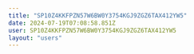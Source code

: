 ```yaml
---
title: "SP10Z4KKFPZN57W6BW0Y3754KGJ9ZGZ6TAX412YW5"
date: 2024-07-19T07:08:58.851Z
user: SP10Z4KKFPZN57W6BW0Y3754KGJ9ZGZ6TAX412YW5
layout: "users"
---
```

    